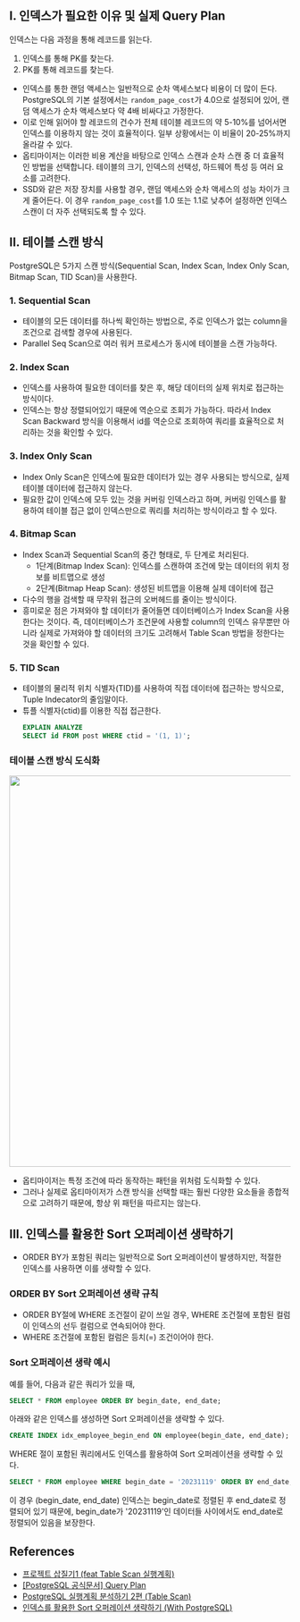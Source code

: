 ## I. 인덱스가 필요한 이유 및 실제 Query Plan
인덱스는 다음 과정을 통해 레코드를 읽는다.

1. 인덱스를 통해 PK를 찾는다.
2. PK를 통해 레코드를 찾는다.

- 인덱스를 통한 랜덤 액세스는 일반적으로 순차 액세스보다 비용이 더 많이 든다. PostgreSQL의 기본 설정에서는 `random_page_cost`가 4.0으로 설정되어 있어, 랜덤 액세스가 순차 액세스보다 약 4배 비싸다고 가정한다.
- 이로 인해 읽어야 할 레코드의 건수가 전체 테이블 레코드의 약 5-10%를 넘어서면 인덱스를 이용하지 않는 것이 효율적이다. 일부 상황에서는 이 비율이 20-25%까지 올라갈 수 있다.
- 옵티마이저는 이러한 비용 계산을 바탕으로 인덱스 스캔과 순차 스캔 중 더 효율적인 방법을 선택합니다. 테이블의 크기, 인덱스의 선택성, 하드웨어 특성 등 여러 요소를 고려한다.
- SSD와 같은 저장 장치를 사용할 경우, 랜덤 액세스와 순차 액세스의 성능 차이가 크게 줄어든다. 이 경우 `random_page_cost`를 1.0 또는 1.1로 낮추어 설정하면 인덱스 스캔이 더 자주 선택되도록 할 수 있다.

## II. 테이블 스캔 방식
PostgreSQL은 5가지 스캔 방식(Sequential Scan, Index Scan, Index Only Scan, Bitmap Scan, TID Scan)을 사용한다.

### 1. Sequential Scan
- 테이블의 모든 데이터를 하나씩 확인하는 방법으로, 주로 인덱스가 없는 column을 조건으로 검색할 경우에 사용된다.
- Parallel Seq Scan으로 여러 워커 프로세스가 동시에 테이블을 스캔 가능하다.

### 2. Index Scan
- 인덱스를 사용하여 필요한 데이터를 찾은 후, 해당 데이터의 실제 위치로 접근하는 방식이다.
- 인덱스는 항상 정렬되어있기 때문에 역순으로 조회가 가능하다. 따라서 Index Scan Backward 방식을 이용해서 id를 역순으로 조회하여 쿼리를 효율적으로 처리하는 것을 확인할 수 있다.

### 3. Index Only Scan
- Index Only Scan은 인덱스에 필요한 데이터가 있는 경우 사용되는 방식으로, 실제 테이블 데이터에 접근하지 않는다.
- 필요한 값이 인덱스에 모두 있는 것을 커버링 인덱스라고 하며, 커버링 인덱스를 활용하여 테이블 접근 없이 인덱스만으로 쿼리를 처리하는 방식이라고 할 수 있다.

### 4. Bitmap Scan
- Index Scan과 Sequential Scan의 중간 형태로, 두 단계로 처리된다.
  - 1단계(Bitmap Index Scan): 인덱스를 스캔하여 조건에 맞는 데이터의 위치 정보를 비트맵으로 생성
  - 2단계(Bitmap Heap Scan): 생성된 비트맵을 이용해 실제 데이터에 접근
- 다수의 행을 검색할 때 무작위 접근의 오버헤드를 줄이는 방식이다.
- 흥미로운 점은 가져와야 할 데이터가 줄어들면 데이터베이스가 Index Scan을 사용한다는 것이다. 즉, 데이터베이스가 조건문에 사용할 column의 인덱스 유무뿐만 아니라 실제로 가져와야 할 데이터의 크기도 고려해서 Table Scan 방법을 정한다는 것을 확인할 수 있다.

### 5. TID Scan
- 테이블의 물리적 위치 식별자(TID)를 사용하여 직접 데이터에 접근하는 방식으로, Tuple Indecator의 줄임말이다.
- 튜플 식별자(ctid)를 이용한 직접 접근한다.
  ```sql
  EXPLAIN ANALYZE
  SELECT id FROM post WHERE ctid = '(1, 1)';
  ```
### 테이블 스캔 방식 도식화

<img src="https://github.com/user-attachments/assets/6774a693-da9c-40f2-ab61-8f0119bac29d" width="700" height="auto">

- 옵티마이저는 특정 조건에 따라 동작하는 패턴을 위처럼 도식화할 수 있다.
- 그러나 실제로 옵티마이저가 스캔 방식을 선택할 때는 훨씬 다양한 요소들을 종합적으로 고려하기 때문에, 항상 위 패턴을 따르지는 않는다.

## III. 인덱스를 활용한 Sort 오퍼레이션 생략하기

- ORDER BY가 포함된 쿼리는 일반적으로 Sort 오퍼레이션이 발생하지만, 적절한 인덱스를 사용하면 이를 생략할 수 있다.

### ORDER BY Sort 오퍼레이션 생략 규칙
- ORDER BY절에 WHERE 조건절이 같이 쓰일 경우, WHERE 조건절에 포함된 컬럼이 인덱스의 선두 컬럼으로 연속되어야 한다.
- WHERE 조건절에 포함된 컬럼은 등치(=) 조건이어야 한다.

### Sort 오퍼레이션 생략 예시

예를 들어, 다음과 같은 쿼리가 있을 때,
```sql
SELECT * FROM employee ORDER BY begin_date, end_date;
```

아래와 같은 인덱스를 생성하면 Sort 오퍼레이션을 생략할 수 있다.
```sql
CREATE INDEX idx_employee_begin_end ON employee(begin_date, end_date);
```

WHERE 절이 포함된 쿼리에서도 인덱스를 활용하여 Sort 오퍼레이션을 생략할 수 있다.
```sql
SELECT * FROM employee WHERE begin_date = '20231119' ORDER BY end_date;
```

이 경우 (begin_date, end_date) 인덱스는 begin_date로 정렬된 후 end_date로 정렬되어 있기 때문에, begin_date가 '20231119'인 데이터들 사이에서도 end_date로 정렬되어 있음을 보장한다.

## References
- [프로젝트 삽질기1 (feat Table Scan 실행계획)](https://overcome-the-limits.tistory.com/698#%EB%93%A4%EC%96%B4%EA%B0%80%EB%A9%B0-2)
- [[PostgreSQL 공식문서] Query Plan](https://postgresql.kr/docs/current/runtime-config-query.html)
- [PostgreSQL 실행계획 분석하기 2편 (Table Scan)](https://hyunwook.dev/226)
- [인덱스를 활용한 Sort 오퍼레이션 생략하기 (With PostgreSQL)](https://hyunwook.dev/237)


